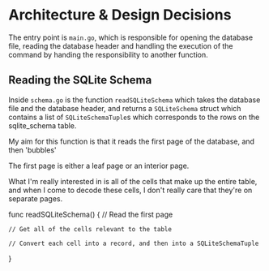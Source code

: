 # Architecture & Design Decisions

The entry point is `main.go`, which is responsible for opening the database
file, reading the database header and handling the execution of the command by
handing the responsibility to another function.

## Reading the SQLite Schema

Inside `schema.go` is the function `readSQLiteSchema` which takes the database
file and the database header, and returns a `SQLiteSchema` struct which contains
a list of `SQLiteSchemaTuple`s which corresponds to the rows on the 
sqlite_schema table.

My aim for this function is that it reads the first page of the database, and
then 'bubbles' 


The first page is either a leaf page or an interior page.

What I'm really interested in is all of the cells that make up the entire table,
and when I come to decode these cells, I don't really care that they're on
separate pages.

func readSQLiteSchema() {
    // Read the first page

    // Get all of the cells relevant to the table

    // Convert each cell into a record, and then into a SQLiteSchemaTuple
}
